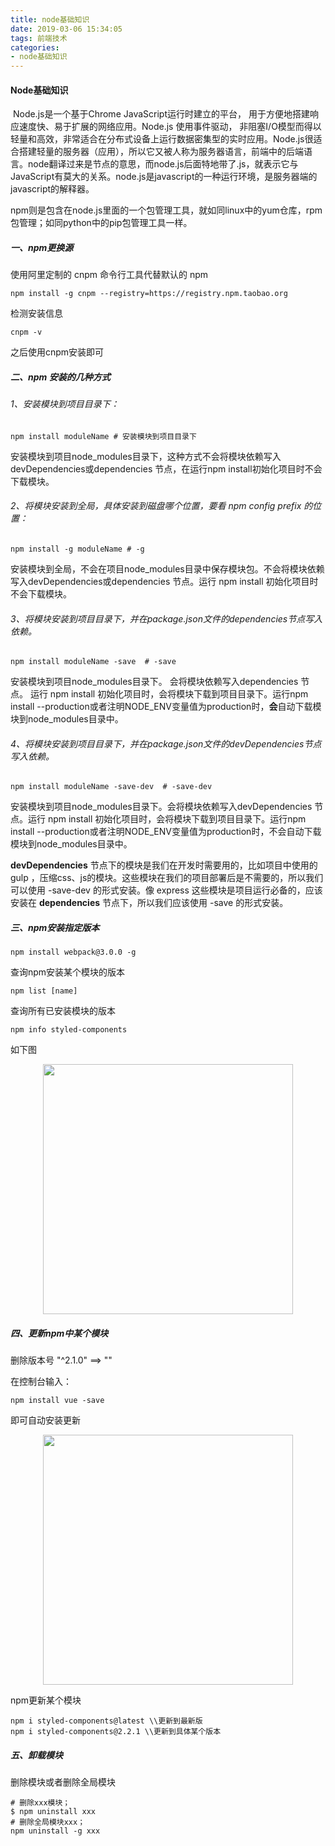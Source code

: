 ```yaml
---
title: node基础知识
date: 2019-03-06 15:34:05
tags: 前端技术
categories:
- node基础知识
---
```


#### Node基础知识

​        Node.js是一个基于Chrome JavaScript运行时建立的平台， 用于方便地搭建响应速度快、易于扩展的网络应用。Node.js 使用事件驱动， 非阻塞I/O模型而得以轻量和高效，非常适合在分布式设备上运行数据密集型的实时应用。Node.js很适合搭建轻量的服务器（应用），所以它又被人称为服务器语言，前端中的后端语言。node翻译过来是节点的意思，而node.js后面特地带了.js，就表示它与JavaScript有莫大的关系。node.js是javascript的一种运行环境，是服务器端的javascript的解释器。

​        npm则是包含在node.js里面的一个包管理工具，就如同linux中的yum仓库，rpm包管理；如同python中的pip包管理工具一样。

##### 一、npm更换源

使用阿里定制的 cnpm 命令行工具代替默认的 npm

```
npm install -g cnpm --registry=https://registry.npm.taobao.org
```

检测安装信息

```
cnpm -v
```

之后使用cnpm安装即可

##### 二、npm 安装的几种方式

###### 1、安装模块到项目目录下：

```
npm install moduleName # 安装模块到项目目录下
```

安装模块到项目node_modules目录下，这种方式不会将模块依赖写入devDependencies或dependencies 节点，在运行npm install初始化项目时不会下载模块。

###### 2、将模块安装到全局，具体安装到磁盘哪个位置，要看 npm config prefix 的位置：

```
npm install -g moduleName # -g 
```

安装模块到全局，不会在项目node_modules目录中保存模块包。不会将模块依赖写入devDependencies或dependencies 节点。运行 npm install 初始化项目时不会下载模块。

###### 3、将模块安装到项目目录下，并在package.json文件的dependencies节点写入依赖。

```
npm install moduleName -save  # -save 
```

安装模块到项目node_modules目录下。 会将模块依赖写入dependencies 节点。 运行 npm install 初始化项目时，会将模块下载到项目目录下。运行npm install --production或者注明NODE_ENV变量值为production时，**会**自动下载模块到node_modules目录中。

###### 4、将模块安装到项目目录下，并在package.json文件的devDependencies节点写入依赖。

```
npm install moduleName -save-dev  # -save-dev
```

安装模块到项目node_modules目录下。会将模块依赖写入devDependencies 节点。运行 npm install 初始化项目时，会将模块下载到项目目录下。运行npm install --production或者注明NODE_ENV变量值为production时，不会自动下载模块到node_modules目录中。



**devDependencies** 节点下的模块是我们在开发时需要用的，比如项目中使用的 gulp ，压缩css、js的模块。这些模块在我们的项目部署后是不需要的，所以我们可以使用 -save-dev 的形式安装。像 express 这些模块是项目运行必备的，应该安装在 **dependencies** 节点下，所以我们应该使用 -save 的形式安装。

##### 三、npm安装指定版本

```
npm install webpack@3.0.0 -g
```

查询npm安装某个模块的版本

```
npm list [name]
```

查询所有已安装模块的版本

```
npm info styled-components
```

如下图

<div align=center>
    <img width=400 src='https://gzsave.oss-cn-shenzhen.aliyuncs.com/code/node/listV.png'/>
</div>

##### 四、更新npm中某个模块

删除版本号 "^2.1.0" ==> ""

在控制台输入：

```
npm install vue -save
```

即可自动安装更新

<div align=center>
    <img width=400 src='https://gzsave.oss-cn-shenzhen.aliyuncs.com/code/node/update.png'/>
</div>

npm更新某个模块

```
npm i styled-components@latest \\更新到最新版
npm i styled-components@2.2.1 \\更新到具体某个版本
```

##### 五、卸载模块

删除模块或者删除全局模块

```
# 删除xxx模块；
$ npm uninstall xxx 
# 删除全局模块xxx；
npm uninstall -g xxx
```


